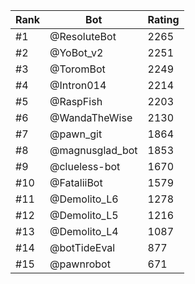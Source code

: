 Rank|Bot|Rating
---|---|---
#1|@ResoluteBot|2265
#2|@YoBot_v2|2251
#3|@ToromBot|2249
#4|@Intron014|2214
#5|@RaspFish|2203
#6|@WandaTheWise|2130
#7|@pawn_git|1864
#8|@magnusglad_bot|1853
#9|@clueless-bot|1670
#10|@FataliiBot|1579
#11|@Demolito_L6|1278
#12|@Demolito_L5|1216
#13|@Demolito_L4|1087
#14|@botTideEval|877
#15|@pawnrobot|671
